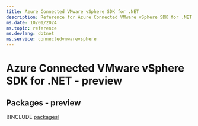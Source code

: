 ```yaml
---
title: Azure Connected VMware vSphere SDK for .NET
description: Reference for Azure Connected VMware vSphere SDK for .NET
ms.date: 10/01/2024
ms.topic: reference
ms.devlang: dotnet
ms.service: connectedvmwarevsphere
---
```

# Azure Connected VMware vSphere SDK for .NET - preview
## Packages - preview
[!INCLUDE [packages](connected-vmware-vsphere-index.md)]
